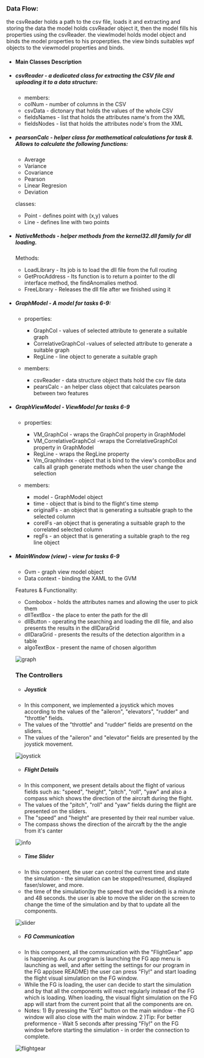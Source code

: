 ### Data Flow:
the csvReader holds a path to the csv file, loads it and  extracting and storing the data 
the model holds csvReader object it, then the model fills his properties using the csvReader.
the viewlmodel holds model object and binds the model properties to his properpties.
the view binds suitables wpf objects to the viewmodel properties and binds.

- #### Main Classes Description

 - ##### csvReader - a dedicated class for extracting the CSV file and uploading it to a data structure:
   - members: 
   - colNum - number of columns in the CSV
   - csvData - dictonary that holds the values of the whole CSV
   - fieldsNames - list that holds the attributes name's from the XML
   - fieldsNodes - list that holds the attributes node's from the XML

  - ##### pearsonCalc - helper class for mathematical calculations for task 8. Allows to calculate the following functions:
     - Average
     - Variance
     - Covariance
     - Pearson
     - Linear Regresion
     - Deviation

    classes:
      - Point - defines point with (x,y) values
      - Line - defines line with two points

  - ##### NativeMethods - helper methods from the kernel32.dll family for dll loading.
    Methods:
     - LoadLibrary - Its job is to load the dll file from the full routing
     - GetProcAddress - Its function is to return a pointer to the dll interface method, the findAnomalies method.
     - FreeLibrary - Releases the dll file after we finished using it

  - ##### GraphModel - A model for tasks 6-9:
    - properties: 
      - GraphCol - values of selected attribute to generate a suitable graph
      - CorrelativeGraphCol -values of selected attribute to generate a suitable graph
      - RegLine - line object to generate a suitable graph

    -  members:
       - csvReader - data structure object thats hold the csv file data
        - pearsCalc - an helper class object that calculates pearson between two features

  - ##### GraphViewModel - ViewModel for tasks 6-9
    - properties: 
        - VM_GraphCol - wraps the GraphCol property in GraphModel
        - VM_CorrelativeGraphCol -wraps the CorrelativeGraphCol property  in GraphModel
       - RegLine - wraps the RegLine property
       - Vm_GraphIndex - object that is bind to the view's comboBox and calls all graph generate methods when the user change the selection

    - members:
       - model - GraphModel object 
       - time - object that is bind to the flight's time stemp
       - originalFs - an object that is generating a suitsable graph to the selected column
       - corelFs -an object that is generating a suitsable graph to the correlated selected column
       - regFs - an object that is generating a suitable graph to the reg line object

  - ##### MainWindow (view) - view for tasks 6-9
     - Gvm - graph view model object
     - Data context - binding the XAML to the GVM

     Features & Functionality:
     - Combobox - holds the attributes names and allowing the user to pick them
     - dllTextBox - the place to enter the path for the dll
     - dllButton - operating the searching and loading the dll file, and also presents the results in the dllDaraGrid
     - dllDaraGrid - presents the results of the detection algorithm in a table
     - algoTextBox - present the name of chosen algorithm

     ![graph](https://user-images.githubusercontent.com/72969386/114574651-1b24a500-9c82-11eb-8e1d-d00be64c2396.png)

    ### The Controllers
    - ##### Joystick
    - In this component, we implemented a joystick which moves according to the values of the "aileron", "elevators", "rudder" and "throttle" fields.
    - The values of the "throttle" and "rudder" fields are presentd on the sliders.
    - The values of the "aileron" and "elevator" fields are presented by the joystick movement.
    
    ![joystick](https://user-images.githubusercontent.com/72969386/114574264-c719c080-9c81-11eb-881f-023efff7e4e6.png)

    - ##### Flight Details
    - In this component, we present details about the flight of various fields such as: "speed", "height", "pitch", "roll", "yaw" and also a compass which shows the direction of the aircraft during the flight.
    - The values of the "pitch", "roll" and "yaw" fields during the flight are presented on the sliders.
    - The "speed" and "height" are presented by their real number value.
    - The compass shows the direction of the aircraft by the the angle from it's canter

    ![info](https://user-images.githubusercontent.com/72969386/114574477-f4666e80-9c81-11eb-8a7c-1ca5a1bb7bcc.png)

    - ##### Time Slider
    - In this component, the user can control the current time and state the simulation - the simulation can be stopped/resumed, displayed faser/slower, and more.
    - the time of the simulation(by the speed that we decided) is a minute and 48 seconds. the user is able to move the slider on the screen to change the time of the simulation and by that to update all the components.
    
    ![slider](https://user-images.githubusercontent.com/72969386/114574587-0cd68900-9c82-11eb-8100-8655e650affe.png)

    - ##### FG Communication
    - In this component, all the communication with the "FlightGear" app is happening. As our program is launching the FG app menu is launching as well, and after setting the settings for our program in the FG app(see README) the user can press "Fly!" and start loading the flight visual simulation on the FG window.
    - While the FG is loading, the user can decide to start the simulation and by that all the components will react regularly instead of the FG which is loading. When loading, the visual flight simulation on the FG app will start from the current point that all the components are on.
    - Notes: 1) By pressing the "Exit" button on the main window - the FG window will also close with the main window.
          2 )Tip: For better preformence - Wait 5 seconds after pressing "Fly!" on the FG window before starting the simulation - in order the connection to complete.
    
    ![flightgear](https://user-images.githubusercontent.com/72969386/114574623-13fd9700-9c82-11eb-81ca-4381ad88b40e.png)
